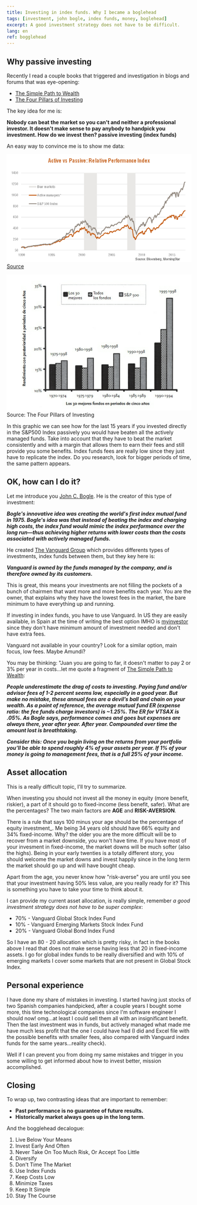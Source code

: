```yaml
---
title: Investing in index funds. Why I became a boglehead
tags: [investment, john bogle, index funds, money, boglehead]
excerpt: A good investment strategy does not have to be difficult.
lang: en
ref: bogglehead
---
```


## Why passive investing

Recently I read a couple books that triggered and investigation in blogs and forums that was eye-opening:

- [The Simple Path to Wealth](https://www.amazon.com/Simple-Path-Wealth-financial-independence/dp/1533667926)
- [The Four Pillars of Investing](https://www.amazon.com/Four-Pillars-Investing-Building-Portfolio-ebook/dp/B0041842TW/ref=tmm_kin_swatch_0?_encoding=UTF8&qid=1587285907&sr=8-1)

The key idea for me is:

**Nobody can beat the market so you can't and neither a professional investor. It doesn't make sense to pay anybody to handpick you investment. How do we invest then? passive investing (index funds)**

An easy way to convince me is to show me data:

![Active vs passive investing](../images/activevspassive.png)
[Source](https://www.betashares.com.au/insights/passive-investment-cyclical/)

![Funds agains S&P 500 index after 5 years](../images/fundsVSmarkets.png)
Source: The Four Pillars of Investing

In this graphic we can see how for the last 15 years if you invested directly in the S&P500 Index passively you would have beaten all the actively managed funds. Take into account that they have to beat the market consistently and with a margin that allows them to earn their fees and still provide you some benefits. Index funds fees are really low since they just have to replicate the index. Do you research, look for bigger periods of time, the same pattern appears.

## OK, how can I do it?

Let me introduce you [John C. Bogle](https://en.wikipedia.org/wiki/John_C._Bogle). He is the creator of this type of investment:

**_Bogle's innovative idea was creating the world's first index mutual fund in 1975. Bogle's idea was that instead of beating the index and charging high costs, the index fund would mimic the index performance over the long run—thus achieving higher returns with lower costs than the costs associated with actively managed funds._**

He created [The Vanguard Group](https://en.wikipedia.org/wiki/The_Vanguard_Group) which provides differents types of investments, index funds between them, but they key here is:

**_Vanguard is owned by the funds managed by the company, and is therefore owned by its customers._**

This is great, this means your investments are not filling the pockets of a bunch of chairmen that want more and more benefits each year. You are the owner, that explains why they have the lowest fees in the market, the bare minimum to have everything up and running.

If investing in index funds, you have to use Vanguard. In US they are easily available, in Spain at the time of writing the best option IMHO is [myinvestor](https://myinvestor.es/) since they don't have minimum amount of investment needed and don't have extra fees.

Vanguard not available in your country? Look for a similar option, main focus, low fees. Maybe Amundi?

You may be thinking: "Juan you are going to far, it doesn't matter to pay 2 or 3% per year in costs...let me quote a fragment of [The Simple Path to Wealth](https://www.amazon.com/Simple-Path-Wealth-financial-independence/dp/1533667926):

**_People underestimate the drag of costs to investing.
Paying fund and/or advisor fees of 1-2 percent seems low, especially in a good year. But make no mistake, these annual fees are a devil’s ball and chain on your wealth. As a point of reference, the average mutual fund ER (expense ratio: the fee funds charge investors) is ~1.25%. The ER for VTSAX is .05%. As Bogle says, performance comes and goes but expenses are always there, year after year. After year. Compounded over time the amount lost is breathtaking._**

**_Consider this: Once you begin living on the returns from your portfolio you’ll be able to spend roughly 4% of your assets per year. If 1% of your money is going to management fees, that is a full 25% of your income._**

## Asset allocation

This is a really difficult topic, I'll try to summarize.

When investing you should not invest all the money in equity (more benefit, riskier), a part of it should go to fixed-income (less benefit, safer). What are the percentages? The two main factors are **AGE** and **RISK-AVERSION**.

There is a rule that says 100 minus your age should be the percentage of equity investment\_. Me being 34 years old should have 66% equity and 34% fixed-income. Why? the older you are the more difficult will be to recover from a market downside, you won't have time. If you have most of your invesment in fixed-income, the market downs will be much softer (also the highs). Being in your early twenties is a totally different story, you should welcome the market downs and invest happily since in the long term the market should go up and will have bought cheap.

Apart from the age, you never know how "risk-averse" you are until you see that your investment having 50% less value, are you really ready for it? This is something you have to take your time to think about it.

I can provide my current asset allocation, is really simple, remember _a good investment strategy does not have to be super complex_:

- 70% - Vanguard Global Stock Index Fund
- 10% - Vanguard Emerging Markets Stock Index Fund
- 20% - Vanguard Global Bond Index Fund

So I have an 80 - 20 allocation which is pretty risky, in fact in the books above I read that does not make sense having less that 20 in fixed-income assets.
I go for global index funds to be really diversified and with 10% of emerging markets I cover some markets that are not present in Global Stock Index.

## Personal experience

I have done my share of mistakes in investing. I started having just stocks of two Spanish companies handpicked, after a couple years I bought some more, this time technological companies since I'm software engineer I should now! omg...at least I could sell them all with an insignificant benefit. Then the last investment was in funds, but actively managed what made me have much less profit that the one I could have had (I did and Excel file with the possible benefits with smaller fees, also compared with Vanguard index funds for the same years...reality check).

Well if I can prevent you from doing my same mistakes and trigger in you some willing to get informed about how to invest better, mission accomplished.

## Closing

To wrap up, two contrasting ideas that are important to remember:

- **Past performance is no guarantee of future results.**
- **Historically market always goes up in the long term.**

And the bogglehead decalogue:

1. Live Below Your Means
1. Invest Early And Often
1. Never Take On Too Much Risk, Or Accept Too Little
1. Diversify
1. Don't Time The Market
1. Use Index Funds
1. Keep Costs Low
1. Minimize Taxes
1. Keep It Simple
1. Stay The Course
